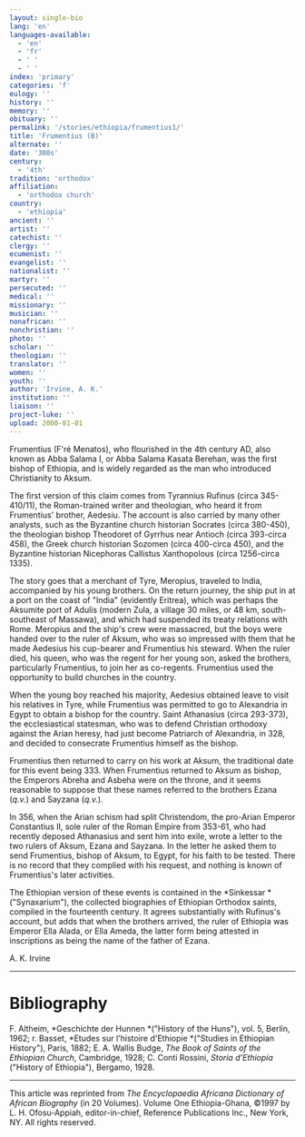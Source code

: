 ```yaml
---
layout: single-bio
lang: 'en'
languages-available:
  - 'en'
  - 'fr'
  - ' '
  - ' '
index: 'primary'
categories: 'f'
eulogy: ''
history: ''
memory: ''
obituary: ''
permalink: '/stories/ethiopia/frumentius1/'
title: 'Frumentius (B)'
alternate: ''
date: '300s'
century:
  - '4th'
tradition: 'orthodox'
affiliation:
  - 'orthodox church'
country:
  - 'ethiopia'
ancient: ''
artist: ''
catechist: ''
clergy: ''
ecumenist: ''
evangelist: ''
nationalist: ''
martyr: ''
persecuted: ''
medical: ''
missionary: ''
musician: ''
nonafrican: ''
nonchristian: ''
photo: ''
scholar: ''
theologian: ''
translator: ''
women: ''
youth: ''
author: 'Irvine, A. K.'
institution: ''
liaison: ''
project-luke: ''
upload: 2000-01-01
---
```



Frumentius (F'ré Menatos), who flourished in the 4th century AD, also known as Abba Salama I, or Abba Salama Kasata Berehan, was the first bishop of Ethiopia, and is widely regarded as the man who introduced Christianity to Aksum.

The first version of this claim comes from Tyrannius Rufinus (circa 345-410/11), the Roman-trained writer and theologian, who heard it from Frumentius' brother, Aedesiu. The account is also carried by many other analysts, such as the Byzantine church historian Socrates (circa 380-450), the theologian bishop Theodoret of Gyrrhus near Antioch (circa 393-circa 458), the Greek church historian Sozomen (circa 400-circa 450), and the Byzantine historian Nicephoras Callistus Xanthopolous (circa 1256-circa 1335).

The story goes that a merchant of Tyre, Meropius, traveled to India, accompanied by his young brothers. On the return journey, the ship put in at a port on the coast of "India" (evidently Eritrea), which was perhaps the Aksumite port of Adulis (modern Zula, a village 30 miles, or 48 km, south-southeast of Massawa), and which had suspended its treaty relations with Rome. Meropius and the ship's crew were massacred, but the boys were handed over to the ruler of Aksum, who was so impressed with them that he made Aedesius his cup-bearer and Frumentius his steward. When the ruler died, his queen, who was the regent for her young son, asked the brothers, particularly Frumentius, to join her as co-regents. Frumentius used the opportunity to build churches in the country.

When the young boy reached his majority, Aedesius obtained leave to visit his relatives in Tyre, while Frumentius was permitted to go to Alexandria in Egypt to obtain a bishop for the country. Saint Athanasius (circa 293-373), the ecclesiastical statesman, who was to defend Christian orthodoxy against the Arian heresy, had just become Patriarch of Alexandria, in 328, and decided to consecrate Frumentius himself as the bishop.

Frumentius then returned to carry on his work at Aksum, the traditional date for this event being 333. When Frumentius returned to Aksum as bishop, the Emperors Abreha and Asbeha were on the throne, and it seems reasonable to suppose that these names referred to the brothers Ezana (*q.v.*) and Sayzana (*q.v.*).

In 356, when the Arian schism had split Christendom, the pro-Arian Emperor Constantius II, sole ruler of the Roman Empire from 353-61, who had recently deposed Athanasius and sent him into exile, wrote a letter to the two rulers of Aksum, Ezana and Sayzana. In the letter he asked them to send Frumentius, bishop of Aksum, to Egypt, for his faith to be tested. There is no record that they complied with his request, and nothing is known of Frumentius's later activities.

The Ethiopian version of these events is contained in the *Sinkessar *("Synaxarium"), the collected biographies of Ethiopian Orthodox saints, compiled in the fourteenth century. It agrees substantially with Rufinus's account, but adds that when the brothers arrived, the ruler of Ethiopia was Emperor Ella Alada, or Ella Ameda, the latter form being attested in inscriptions as being the name of the father of Ezana.

A. K. Irvine

---

# Bibliography

F.  Altheim, *Geschichte der Hunnen *("History of the Huns"), vol. 5, Berlin, 1962; r. Basset, *Etudes sur l'histoire d'Ethiopie *("Studies in Ethiopian History"), Paris, 1882; E. A. Wallis Budge, *The Book of Saints of the Ethiopian Church*, Cambridge, 1928; C. Conti Rossini, *Storia d'Ethiopia* ("History of Ethiopia"), Bergamo, 1928.

---

This article was reprinted from *The Encyclopaedia Africana Dictionary of African Biography* (in 20 Volumes). Volume One Ethiopia-Ghana, &copy;1997 by L. H. Ofosu-Appiah, editor-in-chief, Reference Publications Inc., New York, NY. All rights reserved.